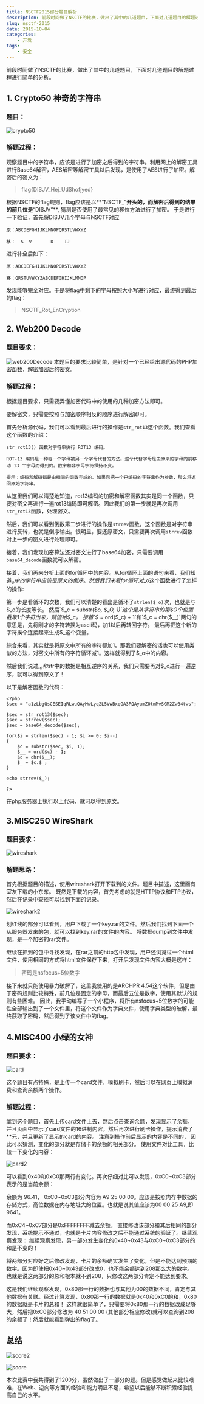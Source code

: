```yaml
---
title: NSCTF2015部分题目解析
description: 前段时间做了NSCTF的比赛，做出了其中的几道题目，下面对几道题目的解题过程进行简单的分析。
slug: nsctf-2015
date: 2015-10-04
categories:
    - 开发
tags:
    - 安全
---
```


前段时间做了NSCTF的比赛，做出了其中的几道题目，下面对几道题目的解题过程进行简单的分析。


<!--more-->


## 1. Crypto50 神奇的字符串

### 题目：
![crypto50](http://qn-cdn.zacharyjia.me/imgcrypto50.png)

### 解题过程：
观察题目中的字符串，应该是进行了加密之后得到的字符串。利用网上的解密工具进行Base64解密，AES解密等解密工具以后发现，是使用了AES进行了加密。解密后的密文为：

> flag{DISJV_Hej_UdShofjyed}

根据NSCTF的flag规则，flag应该是以**“NSCTF_”**开头的，而解密后得到的结果的前几位是**“DISJV”**,
猜测是否使用了最常见的移位方法进行了加密。
于是进行一下验证，首先将DISJV几个字母与NSCTF对应
```
原：ABCDEFGHIJKLMNOPQRSTUVWXYZ

移：  S  V       D    IJ
```
进行补全后如下：
```
原：ABCDEFGHIJKLMNOPQRSTUVWXYZ

移：QRSTUVWXYZABCDEFGHIJKLMNOP
```
发现能够完全对应。于是将flag中剩下的字母按照大小写进行对应，最终得到最后的flag：
> NSCTF_Rot_EnCryption


## 2. Web200 Decode

### 题目要求：
![web200Decode](http://qn-cdn.zacharyjia.me/imgweb200Decode.png)
本题目的要求比较简单，是针对一个已经给出源代码的PHP加密函数，解密加密后的密文。
### 解题过程：
根据题目要求，只需要弄懂加密代码中的使用的几种加密方法即可。

要解密文，只需要按照与加密顺序相反的顺序进行解密即可。

首先分析源代码，我们可以看到最后进行的操作是`str_rot13`这个函数。我们查看这个函数的介绍：
```
str_rot13() 函数对字符串执行 ROT13 编码。

ROT-13 编码是一种每一个字母被另一个字母代替的方法。这个代替字母是由原来的字母向前移动 13 个字母而得到的。数字和非字母字符保持不变。

提示：编码和解码都是由相同的函数完成的。如果您把一个已编码的字符串作为参数，那么将返回原始字符串。
```
从这里我们可以清楚地知道，rot13编码的加密和解密函数其实是同一个函数，只要对密文再进行一遍rot13编码即可解密。因此我们的第一步就是再次调用`str_rot13`函数，处理密文。

然后，我们可以看到倒数第二步进行的操作是`strrev`函数，这个函数是对字符串进行反转，也就是倒序输出。很明显，要还原密文，只需要再次调用`strrev`函数对上一步的密文进行处理即可。

接着，我们发现加密算法还对密文进行了base64加密，只需要调用`base64_decode`函数就可以解密。

接着，我们再来分析上面的for循环中的内容。从for循环上面的语句来看，我们知道$_o中的字符串应该是原文的倒序。
然后我们来看for循环对$_o这个函数进行了怎样的操作:

第一步是看循环的次数，我们可以清楚的看出是循环了`strlen($_o)`次，也就是与$_o的长度等长。
然后`$_c = substr($_o, $_O, 1)`这个是从字符串的第$_O个位置截取1个字符出来，赋值给$_c。
接着`$__ = ord($_c) + 1`和`$_c = chr($__)`两句的意思是，先将刚才的字符转换为ascii码，加1以后再转回字符。
最后再把这个新的字符挨个连接起来生成$_这个变量。

综合来看，其实就是将原文中所有的字符都加1。那我们要解密的话也可以使用类似的方法，对密文中所有的字符循环减1。这样就得到了$_o中的内容。

然后我们说过,$_o和$str中的数据是相互逆序的关系，我们只需要再对$_o进行一遍逆序，就可以得到原文了！

以下是解密函数的代码：
```
<?php
$sec = "a1zLbgQsCESEIqRLwuQAyMwLyq2L5VwBxqGA3RQAyumZ0tmMvSGM2ZwB4tws";

$sec = str_rot13($sec);
$sec = strrev($sec);
$sec = base64_decode($sec);

for($i = strlen($sec) - 1; $i >= 0; $i--) 
{
	$c = substr($sec, $i, 1);
	$__ = ord($c) - 1;
	$c = chr($__);
	$_ = $c.$_;
}

echo strrev($_);

?>
```
在php服务器上执行以上代码，就可以得到原文。


## 3.MISC250 WireShark
### 题目要求：
![wireshark](http://qn-cdn.zacharyjia.me/imgwireshark.png)

### 解题思路：
首先根据题目的描述，使用wireshark打开下载到的文件。题目中描述，这里面有室友下载的小东东。
既然是下载的内容，首先考虑的就是HTTP协议和FTP协议，然后在记录中查找可以找到下面的记录。

![wireshark2](http://qn-cdn.zacharyjia.me/imgwireshark2.png)

划红线的部分可以看到，用户下载了一个key.rar的文件。然后我们找到下面一个从服务器发来的包，就可以找到key.rar的文件的内容。
将数据dump到文件中发现，是一个加密的rar文件。

继续在抓到的包中寻找发现，在rar之前的http包中发现，用户还浏览过一个html文件，使用相同的方式将html文件保存下来，打开后发现文件内容大概是这样：
> 密码是nsfocus+5位数字

接下来就只能使用暴力破解了，这里我使用的是ARCHPR 4.54这个软件，但是由于密码规则比较特殊，前几位是固定的字母，而最后五位是数字，使用其默认的规则有些困难。
因此，我手动编写了一个小程序，将所有nsfocus+5位数字的可能性全部输出到了一个文件里，将这个文件作为字典文件，使用字典类型的破解，最终获取了密码，然后得到了该文件中的flag。


## 4.MISC400 小绿的女神
### 题目要求：
![card](http://qn-cdn.zacharyjia.me/imgcard.png)

这个题目有点特殊，是上传一个card文件，模拟刷卡，然后可以在网页上模拟消费和查询余额两个操作。

### 解题过程：
拿到这个题目，首先上传card文件上去，然后点击查询余额，发现显示了余额，并且页面中显示了card文件的16进制内容，然后再次进行刷卡操作，提示消费了**元，并且更新了显示的card的内容。
注意到操作前后显示的内容是不同的， 因此可以猜测，变化的部分就是存储卡的余额的相关部分。
使用文件对比工具，比较一下变化的内容：

![card2](http://qn-cdn.zacharyjia.me/imgcard2.png)

可以看到0x40和0xC0那两行有变化。再次仔细对比可以发现，0xC0~0xC3部分表示的是当前余额：

余额为 96.41， 0xC0~0xC3部分内容为 A9 25 00 00。应该是按照内存中数据的存储方式，高位数据在内存地址大的位置。也就是说其值应该为00 00 25 A9,即9641。

而0xC4~0xC7部分是0xFFFFFFFF减去余额。
直接修改该部分和其后相同的部分发现，系统提示不通过，也就是卡片内容修改之后不能通过系统的验证了。继续观察发现：
继续观察发现，另一部分发生变化的0x40~0x43与0xC0~0xC3部分的和是不变的！

将两部分对应好之后修改发现，卡片的余额确实发生了变化，但是不能达到预期的数字。因为即使把0x40~0x43部分改成0，也不能余额达到208那么大的数字。也就是说这两部分的总和根本就不到208，只修改这两部分肯定不能达到要求。

这是我们继续观察发现，0x80那一行的数据也与其他为00的数据不同，肯定与其他数据有关联。经过计算发现，0x80那一行的数据就是0x40和0xC0的和，0x80的数据就是卡片的总和！
这样就很简单了，只需要将0x80那一行的数据改成足够大，然后把0xC0部分修改为 40 51 00 00 (其他部分相应修改)就可以查询到208的余额了！然后就能看到弹出的flag了。


## 总结
![score2](http://qn-cdn.zacharyjia.me/imgscore2.png)

![score](http://qn-cdn.zacharyjia.me/imgscore.png)

本次比赛中我共得到了1200分，虽然做出了一部分的题。但是感觉做起来比较艰难，在Web、逆向等方面的经验和能力明显不足，希望以后能够不断积累经验提高自己的水平。